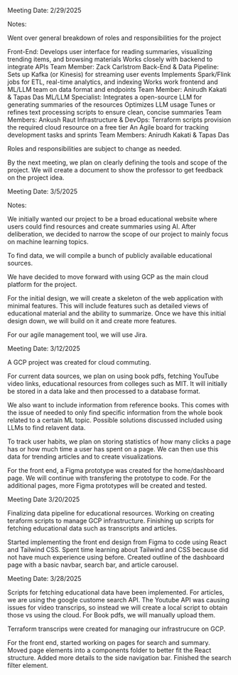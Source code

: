 Meeting Date: 2/29/2025

Notes:

Went over general breakdown of roles and responsibilities for the project

Front-End: 
    Develops user interface for reading summaries, visualizing trending items, and browsing materials
    Works closely with backend to integrate APIs
    Team Member: Zack Carlstrom
Back-End & Data Pipeline:
    Sets up Kafka (or Kinesis) for streaming user events
    Implements Spark/Flink jobs for ETL, real-time analytics, and indexing 
    Works work frontend and ML/LLM team on data format and endpoints
    Team Member: Anirudh Kakati & Tapas Das
ML/LLM Specialist:
    Integrates a open-source LLM for generating summaries of the resources
    Optimizes LLM usage
    Tunes or refines text processing scripts to ensure clean, concise summaries
    Team Members: Ankush Raut
Infrastructure & DevOps:
    Terraform scripts provision the required cloud resource on a free tier
    An Agile board for tracking development tasks and sprints
    Team Members: Anirudh Kakati & Tapas Das
    
Roles and responsibilities are subject to change as needed.

By the next meeting, we plan on clearly defining the tools and scope of the project. We will create a document to show the professor to get feedback on the project idea. 


Meeting Date: 3/5/2025

Notes:

We initially wanted our project to be a broad educational website where users could find resources and create summaries using AI. After deliberation, we decided to narrow the scope of our project to mainly focus on machine learning topics. 

To find data, we will compile a bunch of publicly available educational sources. 

We have decided to move forward with using GCP as the main cloud platform for the project. 

For the initial design, we will create a skeleton of the web application with minimal features. This will include features such as detailed views of educational material and the ability to summarize. Once we have this initial design down, we will build on it and create more features.

For our agile management tool, we will use Jira. 

Meeting Date: 3/12/2025

A GCP project was created for cloud commuting. 

For current data sources, we plan on using book pdfs, fetching YouTube video links, educational resources from colleges such as MIT. It will initially be stored in a data lake and then processed to a database format. 

We also want to include information from reference books. This comes with the issue of needed to only find specific information from the whole book related to a certain ML topic. Possible solutions discussed included using LLMs to find relavent data. 

To track user habits, we plan on storing statistics of how many clicks a page has or how much time a user has spent on a page. We can then use this data for trending articles and to create visualizations. 

For the front end, a Figma prototype was created for the home/dashboard page. We will continue with transfering the prototype to code. For the additional pages, more Figma prototypes will be created and tested. 

Meeting Date 3/20/2025

Finalizing data pipeline for educational resources. Working on creating teraform scripts to manage GCP infrastructure. Finishing up scripts for fetching educational data such as transcripts and articles. 

Started implementing the front end design from Figma to code using React and Tailwind CSS. Spent time learning about Tailwind and CSS because did not have much experience using before. Created outline of the dashboard page with a basic navbar, search bar, and article carousel. 


Meeting Date: 3/28/2025

Scripts for fetching educational data have been implemented. For articles, we are using the google custome search API. The Youtube API was causing issues for video transcrips, so instead we will create a local script to obtain those vs using the cloud. For Book pdfs, we will manually upload them. 

Terraform transcrips were created for managing our infrastrucure on GCP. 

For the front end, started working on pages for search and summary. Moved page elements into a components folder to better fit the React structure. Added more details to the side navigation bar. Finished the search filter element. 
